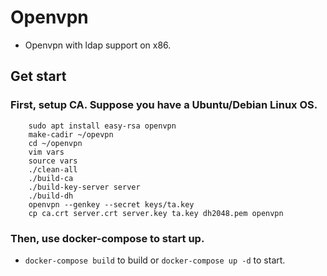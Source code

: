 # Openvpn

- Openvpn with ldap support on x86.

## Get start

### First, setup CA. Suppose you have a Ubuntu/Debian Linux OS.

```
    sudo apt install easy-rsa openvpn
    make-cadir ~/opevpn
    cd ~/openvpn
    vim vars
    source vars
    ./clean-all
    ./build-ca
    ./build-key-server server
    ./build-dh
    openvpn --genkey --secret keys/ta.key
    cp ca.crt server.crt server.key ta.key dh2048.pem openvpn
```

### Then, use docker-compose to start up.
- `docker-compose build` to build or `docker-compose up -d` to start.
